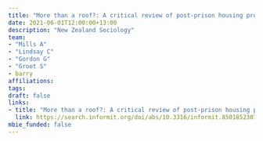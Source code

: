 ```yaml
---
title: "More than a roof?: A critical review of post-prison housing provision in Aotearoa/New Zealand"
date: 2021-06-01T12:00:00+13:00
description: "New Zealand Sociology"
team:
- "Mills A"
- "Lindsay C"
- "Gordon G"
- "Groot S"
- barry
affiliations:
tags:
draft: false
links:
- title: "More than a roof?: A critical review of post-prison housing provision in Aotearoa/New Zealand"
  link: https://search.informit.org/doi/abs/10.3316/informit.850185230729940
mbie_funded: false
---
```

